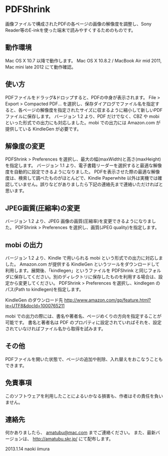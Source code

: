 PDFShrink
=========

 画像ファイルで構成されたPDFの各ページの画像の解像度を調整し、Sony Reader等のE-inkを使った端末で読みやすくするためのものです。

動作環境
--------

 Mac OS X 10.7 以降で動作します。
 Mac OS X 10.8.2 / MacBook Air mid 2011, Mac mini late 2012 にて動作確認。

使い方
------

 PDFファイルをドラッグ&ドロップすると、PDFの中身が表示されます。
 File > Export > Compacted PDF... を選択し、保存ダイアログでファイル名を指定すると、各ページの解像度を指定されたサイズに収まるように縮小して新しいPDFファイルに保存します。
 バージョン 1.2 より、PDF だけでなく、CBZ や mobi といった形式での出力にも対応しました。mobi での出力には Amazon.com が提供している KindleGen が必要です。

解像度の変更
------------

 PDFShrink > Preferences を選択し、最大の幅(maxWidth)と高さ(maxHeight)を指定します。
 バージョン 1.1 より、電子書籍リーダーを選択すると最適な解像度を自動的に設定できるようになりました。
 PDFを表示させた際の最適な解像度は、検索して調べたものがほとんどで、Kindle Paperwhite 以外は実機では確認していません。誤りなどがありましたら下記の連絡先まで連絡いただければと思います。

JPEG画質(圧縮率)の変更
----------------------

 バージョン 1.2 より、JPEG 画像の画質(圧縮率)を変更できるようになりました。
 PDFShrink > Preferences を選択し、画質(JPEG quality)を指定します。

mobi の出力
-----------

 バージョン 1.2 より、Kindle で用いられる mobi という形式での出力に対応しました。
 Amazon.com が提供する KindleGen というツールをダウンロードして利用します。展開後、「kindlegen」というファイルを PDFShrink と同じフォルダに保存してください。別のディレクトリに保存したものを利用する場合は、設定から変更してください。
 PDFShrink > Preferences を選択し、kindlegen のパス(Path to kindlegen)を指定します。

 KindleGen のダウンロード先
 http://www.amazon.com/gp/feature.html?ie=UTF8&docId=1000765211

 mobi での出力の際には、書名や著者名、ページめくりの方向を指定することが可能です。
 書名と著者名は PDF のプロパティに設定されていればそれを、設定されていなければファイル名から取得を試みます。

その他
------

 PDFファイルを開いた状態で、ページの追加や削除、入れ替えをおこなうこともできます。

免責事項
--------

 このソフトウェアを利用したことによるいかなる損害も、作者はその責任を負いません。

連絡先
------

 何かありましたら、 amatubu@mac.com までご連絡ください。
 また、最新バージョンは、
 http://amatubu.skr.jp/
 にて配布します。

2013.1.14 naoki iimura
